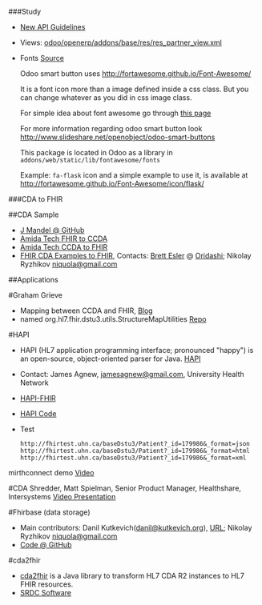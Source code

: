 ###Study
* [New API Guidelines](http://odoo-new-api-guide-line.readthedocs.io/en/latest/index.html)

* Views: [odoo/openerp/addons/base/res/res_partner_view.xml](https://github.com/odoo/odoo/blob/9.0/openerp/addons/base/res/res_partner_view.xml)

* Fonts [Source](http://stackoverflow.com/questions/29701948/path-for-icon-used-in-smart-button)

  Odoo smart button uses http://fortawesome.github.io/Font-Awesome/

  It is a font icon more than a image defined inside a css class. But you can change whatever as you did in css image class.

  For simple idea about font awesome go through [this page](http://fortawesome.github.io/Font-Awesome/get-started/)

  For more information regarding odoo smart button look http://www.slideshare.net/openobject/odoo-smart-buttons

  This package is located in Odoo as a library in `addons/web/static/lib/fontawesome/fonts`

  Example: `fa-flask` icon and a simple example to use it, is available at http://fortawesome.github.io/Font-Awesome/icon/flask/

###CDA to FHIR

##CDA Sample
* [J Mandel @ GitHub](https://github.com/jmandel/sample_ccdas)
* [Amida Tech FHIR to CCDA](https://github.com/jmandel/sample_ccdas)
* [Amida Tech CCDA to FHIR](https://github.com/amida-tech/cda-fhir)
* [FHIR CDA Examples to FHIR](https://github.com/FHIR/cda-examples-to-fhir), Contacts: [Brett Esler](mailto:info@oridashi.com.au) @ [Oridashi](http://www.oridashi.com.au); Nikolay Ryzhikov <niquola@gmail.com>

##Applications

#Graham Grieve
* Mapping between CCDA and FHIR, [Blog](http://www.healthintersections.com.au/?p=2506)
* named org.hl7.fhir.dstu3.utils.StructureMapUtilities [Repo](https://github.com/hl7-fhir/fhir-svn)

#HAPI

  * HAPI (HL7 application programming interface; pronounced "happy") is an open-source, object-oriented parser for Java. [HAPI](http://hl7api.sourceforge.net/)
  * Contact: James Agnew, jamesagnew@gmail.com, University Health Network
  * [HAPI-FHIR](http://hapifhir.io/)
  * [HAPI Code](https://github.com/jamesagnew/hapi-fhir)
  * Test

	```
	http://fhirtest.uhn.ca/baseDstu3/Patient?_id=179986&_format=json
	http://fhirtest.uhn.ca/baseDstu3/Patient?_id=179986&_format=html
	http://fhirtest.uhn.ca/baseDstu3/Patient?_id=179986&_format=xml
	```
mirthconnect demo [Video](https://youtu.be/rktoj_nlsB8)

#CDA Shredder, Matt Spielman, Senior Product Manager, Healthshare, Intersystems [Video Presentation](http://www.intersystems.com/library/library-item/healthshare-cda-shredder-fhir-application-roundtable-presentation/)

#Fhirbase (data storage)
* Main contributors: Danil Kutkevich(danil@kutkevich.org), [URL](http://danil.kutkevich.org); Nikolay Ryzhikov <niquola@gmail.com>
* [Code @ GitHub](https://github.com/fhirbase/fhirbase-plv8)

#cda2fhir
* [cda2fhir](https://github.com/srdc/cda2fhir) is a Java library to transform HL7 CDA R2 instances to HL7 FHIR resources. 
* [SRDC Software](http://www.srdc.com.tr/en/)

